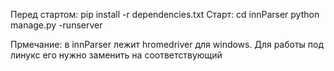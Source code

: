 Перед стартом:
pip install -r dependencies.txt
Старт:
cd innParser
python manage.py -runserver

Прмечание:
в innParser лежит hromedriver для windows. Для работы под линукс его нужно заменить на соответствующий
